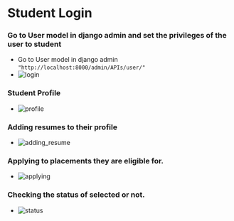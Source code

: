 # Student Login

### Go to User model in django admin and set the privileges of the user to student
- Go to User model in django admin `"http://localhost:8000/admin/APIs/user/"`
- ![login](wf_images/Screenshot(136).png)

### Student Profile
- ![profile](wf_images/Screenshot(137).png)

### Adding resumes to their profile
- ![adding_resume](wf_images/Screenshot(138).png)

### Applying to placements they are eligible for.
- ![applying](wf_images/Screenshot(139).png)

### Checking the status of selected or not.
- ![status](wf_images/Screenshot(142).png)